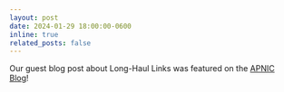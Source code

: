 ```yaml
---
layout: post
date: 2024-01-29 18:00:00-0600
inline: true
related_posts: false
---
```


Our guest blog post about Long-Haul Links was featured on the [APNIC Blog](https://blog.apnic.net/2024/01/29/a-hop-away-from-everywhere-long-haul-links-in-todays-internet/)!
